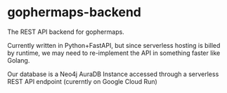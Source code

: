 # gophermaps-backend

The REST API backend for gophermaps.

Currently written in Python+FastAPI, but since serverless hosting is billed by runtime,
we may need to re-implement the API in something faster like Golang.

Our database is a Neo4j AuraDB Instance accessed through a serverless REST API endpoint (curerntly on Google Cloud Run)
